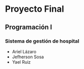 # Proyecto Final
## Programación I

### Sistema de gestión de hospital

- Ariel Lázaro
- Jefherson Sosa
- Yael Ruiz
